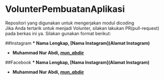 # VolunterPembuatanAplikasi
Repositori yang digunakan untuk mengerjakan modul dicoding  
Jika Anda tertarik untuk menjadi Volunter, silakan lakukan PR(pull-request) pada berkas ini ya. Silakan gunakan format berikut:  

##Instagram
**\* Nama Lengkap, [Nama Instagram](Alamat Instagram)**
* **Muhammad Nur Abdi, [*mun_abdie*](https://www.instagram.com/mun_abdie/?hl=id)**

##Facebook
**\* Nama Lengkap, [Nama Instagram](Alamat Instagram)**
*  **Muhammad Nur Abdi, [*mun_abdie*](https://web.facebook.com/BlckList01/)**
